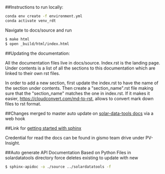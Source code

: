 ##Instructions to run locally:

```sh
conda env create -f environment.yml
conda activate venv_rdt
```

Navigate to docs/source and run

```sh
$ make html
$ open _build/html/index.html
```

##Updating the documentation:

All the documentation files live in docs/source. Index.rst is the landing page. Under contents is a list of all the sections to this documentation which are linked to their own rst files.

In order to add a new section, first update the index.rst to have the name of the section under contents. Then create a "section_name".rst file making sure that the "section_name" matches the one in index.rst. If it makes it easier, https://cloudconvert.com/md-to-rst, allows to convert mark down files to rst format.


##Changes merged to master auto update on [solar-data-tools docs](https://solar-data-tool.readthedocs.io/en/latest/) via a web hook


##Link for [getting started with sphinx](https://docs.readthedocs.io/en/stable/intro/getting-started-with-sphinx.html)

Credential for read the docs can be found in gismo team drive under PV-Insight.


##Auto generate API Documentation Based on Python Files in solardatatools directory
force deletes existing to update with new
```sh
$ sphinx-apidoc -o ./source ../solardatatools -f
```
